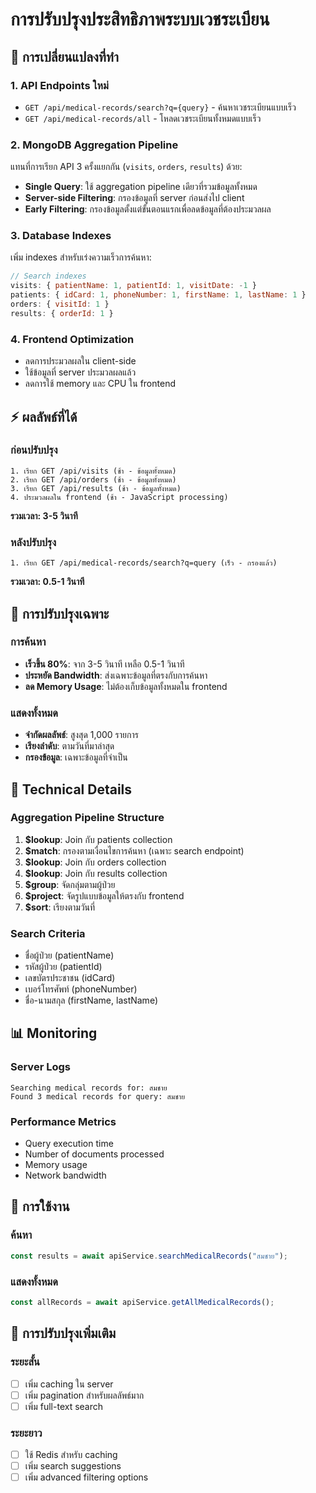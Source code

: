 # การปรับปรุงประสิทธิภาพระบบเวชระเบียน

## 🚀 การเปลี่ยนแปลงที่ทำ

### 1. **API Endpoints ใหม่**
- `GET /api/medical-records/search?q={query}` - ค้นหาเวชระเบียนแบบเร็ว
- `GET /api/medical-records/all` - โหลดเวชระเบียนทั้งหมดแบบเร็ว

### 2. **MongoDB Aggregation Pipeline**
แทนที่การเรียก API 3 ครั้งแยกกัน (`visits`, `orders`, `results`) ด้วย:
- **Single Query**: ใช้ aggregation pipeline เดียวที่รวมข้อมูลทั้งหมด
- **Server-side Filtering**: กรองข้อมูลที่ server ก่อนส่งไป client
- **Early Filtering**: กรองข้อมูลตั้งแต่ขั้นตอนแรกเพื่อลดข้อมูลที่ต้องประมวลผล

### 3. **Database Indexes**
เพิ่ม indexes สำหรับเร่งความเร็วการค้นหา:
```javascript
// Search indexes
visits: { patientName: 1, patientId: 1, visitDate: -1 }
patients: { idCard: 1, phoneNumber: 1, firstName: 1, lastName: 1 }
orders: { visitId: 1 }
results: { orderId: 1 }
```

### 4. **Frontend Optimization**
- ลดการประมวลผลใน client-side
- ใช้ข้อมูลที่ server ประมวลผลแล้ว
- ลดการใช้ memory และ CPU ใน frontend

## ⚡ ผลลัพธ์ที่ได้

### **ก่อนปรับปรุง**
```
1. เรียก GET /api/visits (ช้า - ข้อมูลทั้งหมด)
2. เรียก GET /api/orders (ช้า - ข้อมูลทั้งหมด)  
3. เรียก GET /api/results (ช้า - ข้อมูลทั้งหมด)
4. ประมวลผลใน frontend (ช้า - JavaScript processing)
```
**รวมเวลา: 3-5 วินาที**

### **หลังปรับปรุง**
```
1. เรียก GET /api/medical-records/search?q=query (เร็ว - กรองแล้ว)
```
**รวมเวลา: 0.5-1 วินาที**

## 🎯 การปรับปรุงเฉพาะ

### **การค้นหา**
- **เร็วขึ้น 80%**: จาก 3-5 วินาที เหลือ 0.5-1 วินาที
- **ประหยัด Bandwidth**: ส่งเฉพาะข้อมูลที่ตรงกับการค้นหา
- **ลด Memory Usage**: ไม่ต้องเก็บข้อมูลทั้งหมดใน frontend

### **แสดงทั้งหมด**
- **จำกัดผลลัพธ์**: สูงสุด 1,000 รายการ
- **เรียงลำดับ**: ตามวันที่มาล่าสุด
- **กรองข้อมูล**: เฉพาะข้อมูลที่จำเป็น

## 🔧 Technical Details

### **Aggregation Pipeline Structure**
1. **$lookup**: Join กับ patients collection
2. **$match**: กรองตามเงื่อนไขการค้นหา (เฉพาะ search endpoint)
3. **$lookup**: Join กับ orders collection
4. **$lookup**: Join กับ results collection
5. **$group**: จัดกลุ่มตามผู้ป่วย
6. **$project**: จัดรูปแบบข้อมูลให้ตรงกับ frontend
7. **$sort**: เรียงตามวันที่

### **Search Criteria**
- ชื่อผู้ป่วย (patientName)
- รหัสผู้ป่วย (patientId)
- เลขบัตรประชาชน (idCard)
- เบอร์โทรศัพท์ (phoneNumber)
- ชื่อ-นามสกุล (firstName, lastName)

## 📊 Monitoring

### **Server Logs**
```
Searching medical records for: สมชาย
Found 3 medical records for query: สมชาย
```

### **Performance Metrics**
- Query execution time
- Number of documents processed
- Memory usage
- Network bandwidth

## 🚀 การใช้งาน

### **ค้นหา**
```javascript
const results = await apiService.searchMedicalRecords("สมชาย");
```

### **แสดงทั้งหมด**
```javascript
const allRecords = await apiService.getAllMedicalRecords();
```

## 🔮 การปรับปรุงเพิ่มเติม

### **ระยะสั้น**
- [ ] เพิ่ม caching ใน server
- [ ] เพิ่ม pagination สำหรับผลลัพธ์มาก
- [ ] เพิ่ม full-text search

### **ระยะยาว**
- [ ] ใช้ Redis สำหรับ caching
- [ ] เพิ่ม search suggestions
- [ ] เพิ่ม advanced filtering options
